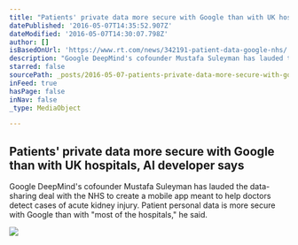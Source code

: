```yaml
---
title: "Patients' private data more secure with Google than with UK hospitals, AI developer says"
datePublished: '2016-05-07T14:35:52.907Z'
dateModified: '2016-05-07T14:30:07.798Z'
author: []
isBasedOnUrl: 'https://www.rt.com/news/342191-patient-data-google-nhs/'
description: "Google DeepMind's cofounder Mustafa Suleyman has lauded the data-sharing deal with the NHS to create a mobile app meant to help doctors detect cases of acute kidney injury. Patient personal data is more secure with Google than with \"most of the hospitals,\" he said."
starred: false
sourcePath: _posts/2016-05-07-patients-private-data-more-secure-with-google-than-with-uk.md
inFeed: true
hasPage: false
inNav: false
_type: MediaObject

---
```

<article style=""><h1>Patients' private data more secure with Google than with UK hospitals, AI developer says</h1><p>Google DeepMind's cofounder Mustafa Suleyman has lauded the data-sharing deal with the NHS to create a mobile app meant to help doctors detect cases of acute kidney injury. Patient personal data is more secure with Google than with "most of the hospitals," he said.</p><img src="https://cdn.rt.com/files/2016.05/article/572de42dc46188b5058b4581.jpg" /></article>